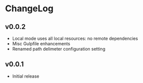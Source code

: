 ChangeLog
=================

## v0.0.2
- Local mode uses all local resources: no remote dependencies
- Misc Gulpfile enhancements
- Renamed path delimeter configuration setting

## v0.0.1
- Initial release
